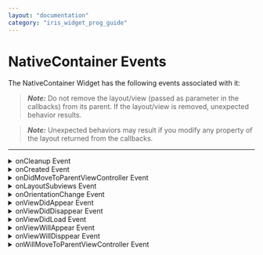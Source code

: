 ```yaml
---
layout: "documentation"
category: "iris_widget_prog_guide"
---
```


NativeContainer Events
======================

The NativeContainer Widget has the following events associated with it:

> **_Note:_** Do not remove the layout/view (passed as parameter in the callbacks) from its parent. If the layout/view is removed, unexpected behavior results.

> **_Note:_** Unexpected behaviors may result if you modify any property of the layout returned from the callbacks.

* * *

<details close markdown="block"><summary>onCleanup Event</summary>

* * *

Using the onCleanup event, you can clear the views/widgets created using the onCreated event, when the form is being hidden (that is, when the form transition happens from one form to another).

### Syntax

{% highlight VoltMx %}
onCleanup ()
{% endhighlight %}

### Parameters

NativeContainer View to which children are added.

### Read/Write

Read + Write

### Remarks

You are supposed to clear/clean up all the native widgets/views created in the callback. If not cleaned up properly, all views/widgets will reside in memory resulting into memory and performance consequences.

If required, you can re-create the widgets in the onCreated callback.

The value of the native layout view becomes null when the onCleanup event is executed.

### Example

{% highlight VoltMx %}
//Sample code to set the onCleanup event callback to a NativeContainer widget.

frmNativeC.myNativeC.onCleanup=nativeCleanUp;
function nativeCleanUp(eventobject){
  //Write your logic here.
 }
{% endhighlight %}

### Platform Availability

*   Available in the IDE
*   iOS
*   Android

* * *

</details>
<details close markdown="block"><summary>onCreated Event</summary>

* * *

The onCreated callback event helps you create and add native widgets/views to the NativeContainer Widget, which is passed as a parameter to the callback.

### Syntax

{% highlight VoltMx %}
onCreated ()
{% endhighlight %}

### Parameters

NativeContainer View to which children can be added.

### Read/Write

Read + Write

### Remarks

The widgets added to the NativeContainer are shown on the screen as children elements to the NativeContainer along with other Volt MX Iris widgets placed in the form. The callback event will be called after the pre-show, when the actual form is about to show.

Only native views/widgets should be added to the native layout view. You should not add any Volt MX Iris widgets to the NativeContainer.

### Example

{% highlight VoltMx %}
//Sample code to set the onCreated event callback to a NativeContainer widget.

frmNativeC.myNativeC.onCreated=createdCallbackCheck;
function createdCallbackCheck(eventobject){
  //Write your logic here.
 }
{% endhighlight %}

### Platform Availability

*   Available in the IDE
*   iOS
*   Android

* * *

</details>
<details close markdown="block"><summary>onDidMoveToParentViewController Event</summary>

* * *

The callback event is invoked after the view controller is added or removed from the view controller container.

### Syntax

{% highlight VoltMx %}
onDidMoveToParentViewController ()
{% endhighlight %}

### Parameters

None

### Read/Write

Read + Write

### Example

{% highlight VoltMx %}
//Sample code to set the onDidMoveToParentViewController event callback to a NativeContainer widget.

frmNativeC.myNativeC.onDidMoveToParentViewController=moveParentView;
function moveParentView(eventobject){
  //Write your logic here.
 }
{% endhighlight %}

### Platform Availability

*   Available in the IDE
*   iOS

* * *

</details>
<details close markdown="block"><summary>onLayoutSubviews Event</summary>

* * *

Using the callback, you can lay out all subviews.

### Syntax

{% highlight VoltMx %}
onLayoutSubviews ()
{% endhighlight %}

### Parameters

None

### Read/Write

Read + Write

### Example

{% highlight VoltMx %}
//Sample code to set the onLayoutSubviews event callback to a NativeContainer widget.

frmNativeC.myNativeC.onLayoutSubviews=layoutSubviewsCallback;
function layoutSubviewsCallback(eventobject){
  //Write your logic here.
 }
{% endhighlight %}

### Platform Availability

*   Available in the IDE
*   iOS
*   Android

* * *

</details>
<details close markdown="block"><summary>onOrientationChange Event</summary>

* * *

The event allows you to change the orientation of the form from portrait to landscape and vice versa.

### Syntax

{% highlight VoltMx %}
onOrientationChange ()
{% endhighlight %}

### Parameters

Constants.DEVICE\_ORIENTATION\_PORTRAIT

On the device the form is always displayed such that the horizontal sides are shorter than vertical sides.

Constants.DEVICE\_ORIENTATION\_LandSCAPE

On the device the form is always turned sideways so that the height of the screen becomes the width.

### Read/Write

Read + Write

### Example

{% highlight VoltMx %}
//Sample code to set the onOrientationChange event callback to a NativeContainer widget.

frmNativeC.myNativeC.onOrientationChange=orientationChangeCallback;
function orientationChangeCallback(eventobject){
  //Write your logic here.
 }
{% endhighlight %}

### Platform Availability

*   Available in the IDE
*   iOS
*   Android

* * *

</details>
<details close markdown="block"><summary>onViewDidAppear Event</summary>

* * *

The callback event is invoked when the native layout view appears.

### Syntax

{% highlight VoltMx %}
onViewDidAppear ()
{% endhighlight %}

### Parameters

None

### Read/Write

Read + Write

### Example

{% highlight VoltMx %}
//Sample code to set the onViewDidAppear event callback to a NativeContainer widget.

frmNativeC.myNativeC.onViewDidAppear=viewDidAppearCallback;
function viewDidAppearCallback(eventobject){
  //Write your logic here.
 }
{% endhighlight %}

### Platform Availability

*   Available in the IDE
*   iOS

* * *

</details>
<details close markdown="block"><summary>onViewDidDisappear Event</summary>

* * *

The callback event is invoked when the native layout view disappears.

### Syntax

{% highlight VoltMx %}
onViewDidDisappear ()
{% endhighlight %}

### Parameters

None

### Read/Write

Read + Write

### Example

{% highlight VoltMx %}
//Sample code to set the onViewDidDisappear event callback to a NativeContainer widget.

frmNativeC.myNativeC.onViewDidDisappear=viewDidDisappearCallback;
function viewDidDisappearCallback(eventobject){
  //Write your logic here.
 }
{% endhighlight %}

### Platform Availability

*   Available in the IDE
*   iOS

* * *

</details>
<details close markdown="block"><summary>onViewDidLoad Event</summary>

* * *

The callback event is invoked after the view is loaded.

### Syntax

{% highlight VoltMx %}
onViewDidLoad ()
{% endhighlight %}

### Parameters

None

### Read/Write

Read + Write

### Example

{% highlight VoltMx %}
//Sample code to set the onViewDidLoad event callback to a NativeContainer widget.

frmNativeC.myNativeC.onViewDidLoad=viewDidLoadCallback;
function viewDidLoadCallback(eventobject){
  //Write your logic here.
 }
{% endhighlight %}

### Platform Availability

*   Available in the IDE
*   iOS

* * *

</details>
<details close markdown="block"><summary>onViewWillAppear Event</summary>

* * *

The callback event is invoked when the native layout view is about to appear on the screen.

### Syntax

{% highlight VoltMx %}
onViewWillAppear ()
{% endhighlight %}

### Parameters

None

### Read/Write

Read + Write

### Example

{% highlight VoltMx %}
//Sample code to set the onViewWillAppear event callback to a NativeContainer widget.

frmNativeC.myNativeC.onViewWillAppear=viewWillAppearCallback;
function viewWillAppearCallback(eventobject){
  //Write your logic here.
 }
{% endhighlight %}

### Platform Availability

*   Available in the IDE
*   iOS

* * *

</details>
<details close markdown="block"><summary>onViewWillDisppear Event</summary>

* * *

The callback is invoked when the actual view is about to disappear.

### Syntax

{% highlight VoltMx %}
onViewWillDisppear ()
{% endhighlight %}

### Parameters

None

### Read/Write

Read + Write

### Example

{% highlight VoltMx %}
//Sample code to set the onViewWillDisappear event callback to a NativeContainer widget.

frmNativeC.myNativeC.onViewWillDisappear=viewWillDisappearCallback;
function viewWillDisappearCallback(eventobject){
  //Write your logic here.
 }
{% endhighlight %}

### Platform Availability

*   Available in the IDE
*   iOS

* * *

</details>
<details close markdown="block"><summary>onWillMoveToParentViewController Event</summary>

* * *

The callback event is invoked just before the view controller is added or removed from the view controller container.

### Syntax

{% highlight VoltMx %}
onWillMoveToParentViewController ()
{% endhighlight %}

### Parameters

None

### Read/Write

Read + Write

### Example

{% highlight VoltMx %}
//Sample code to set the onWillMoveToParentViewController event callback to a NativeContainer widget.

frmNativeC.myNativeC.onWillMoveToParentViewController=moveParentView;
function moveParentView(eventobject){
  //Write your logic here.
 }
{% endhighlight %}

### Platform Availability

*   Available in the IDE
*   iOS

* * *
</details>

